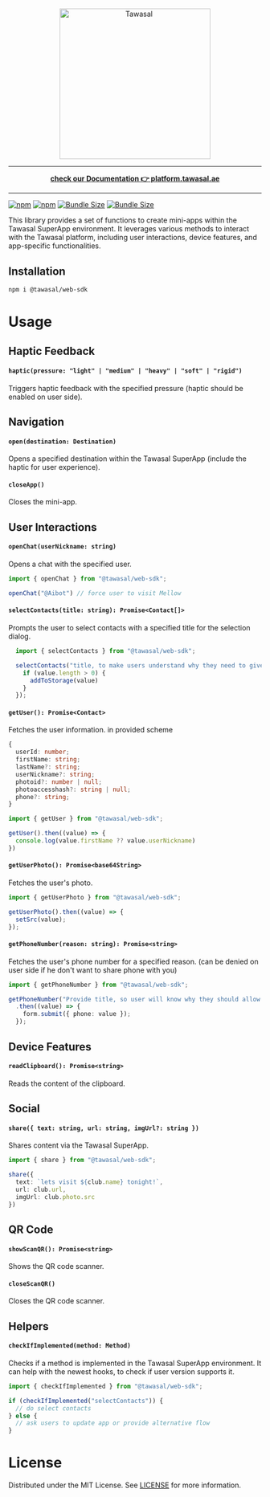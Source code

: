 #
<div align="center">
  <a href="https://tawasal.ae/">
    <img src="https://tawasal.ae/tawasal_logo_full.png" width="300" height="auto" alt="Tawasal"/>
  </a>
</div>

<hr />

<p align="center">
<a href="https://platform.tawasal.ae"><b>check our Documentation 👉 platform.tawasal.ae</b></a><br />
</p>

<hr />

[![npm](https://img.shields.io/npm/v/@tawasal/web-sdk)](https://www.npmjs.com/package/@tawasal/web-sdk)
[![npm](https://img.shields.io/npm/dm/@tawasal/web-sdk)](https://www.npmjs.com/package/@tawasal/web-sdk)
[![Bundle Size](https://img.shields.io/bundlephobia/min/@tawasal/web-sdk)](https://bundlephobia.com/result?p=@tawasal/web-sdk)
[![Bundle Size](https://img.shields.io/bundlephobia/minzip/@tawasal/web-sdk)](https://bundlephobia.com/result?p=@tawasal/web-sdk)

This library provides a set of functions to create mini-apps within the Tawasal SuperApp environment. It leverages various methods to interact with the Tawasal platform, including user interactions, device features, and app-specific functionalities.

## Installation

```bash
npm i @tawasal/web-sdk
```

# Usage

## Haptic Feedback

#### `haptic(pressure: "light" | "medium" | "heavy" | "soft" | "rigid")`

Triggers haptic feedback with the specified pressure (haptic should be enabled on user side).

###
## Navigation

#### `open(destination: Destination)`

Opens a specified destination within the Tawasal SuperApp (include the haptic for user experience).

#### `closeApp()`

Closes the mini-app.

###
## User Interactions

#### `openChat(userNickname: string)`

Opens a chat with the specified user.

```typescript
import { openChat } from "@tawasal/web-sdk";

openChat("@Aibot") // force user to visit Mellow
```

#### `selectContacts(title: string): Promise<Contact[]>`

Prompts the user to select contacts with a specified title for the selection dialog.

```ts
  import { selectContacts } from "@tawasal/web-sdk";

  selectContacts("title, to make users understand why they need to give contacts").then((value) => {
    if (value.length > 0) {
      addToStorage(value)
    }
  });
```
#### `getUser(): Promise<Contact>`

Fetches the user information. in provided scheme
```ts
{
  userId: number;
  firstName: string;
  lastName?: string;
  userNickname?: string;
  photoid?: number | null;
  photoaccesshash?: string | null;
  phone?: string;
}
```

```typescript
import { getUser } from "@tawasal/web-sdk";

getUser().then((value) => {
  console.log(value.firstName ?? value.userNickname)
})
```

#### `getUserPhoto(): Promise<base64String>`

Fetches the user's photo.

```typescript
import { getUserPhoto } from "@tawasal/web-sdk";

getUserPhoto().then((value) => {
  setSrc(value);
}); 
```

#### `getPhoneNumber(reason: string): Promise<string>`

Fetches the user's phone number for a specified reason. (can be denied on user side if he don't want to share phone with you)

```typescript
import { getPhoneNumber } from "@tawasal/web-sdk";

getPhoneNumber("Provide title, so user will know why they should allow you their phone")
  .then((value) => {
    form.submit({ phone: value });
  });
```

###
## Device Features

#### `readClipboard(): Promise<string>`

Reads the content of the clipboard.

###
## Social

#### `share({ text: string, url: string, imgUrl?: string })`

Shares content via the Tawasal SuperApp.

```typescript
import { share } from "@tawasal/web-sdk";

share({
  text: `lets visit ${club.name} tonight!`, 
  url: club.url, 
  imgUrl: club.photo.src
})
```

###
## QR Code

#### `showScanQR(): Promise<string>`

Shows the QR code scanner.

#### `closeScanQR()`

Closes the QR code scanner.

###
## Helpers

#### `checkIfImplemented(method: Method)`

Checks if a method is implemented in the Tawasal SuperApp environment. It can help with the newest hooks, to check if user version supports it.

```typescript
import { checkIfImplemented } from "@tawasal/web-sdk";

if (checkIfImplemented("selectContacts")) {
  // do select contacts
} else {
  // ask users to update app or provide alternative flow
}
```

# License

Distributed under the MIT License. See [LICENSE](LICENSE) for more information.
